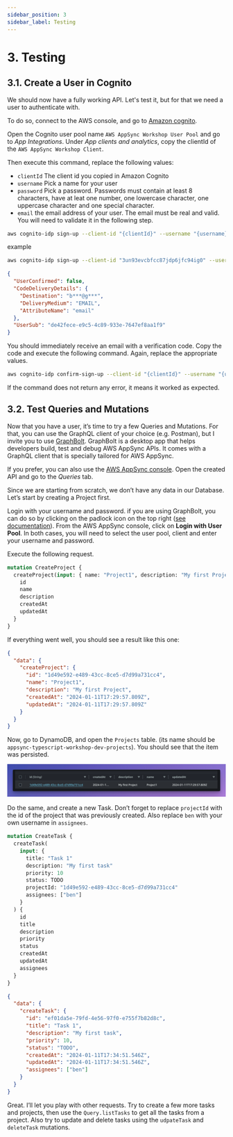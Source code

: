 ```yaml
---
sidebar_position: 3
sidebar_label: Testing
---
```


# 3. Testing

## 3.1. Create a User in Cognito

We should now have a fully working API. Let's test it, but for that we need a user to authenticate with.

To do so, connect to the AWS console, and go to [Amazon cognito](https://us-east-1.console.aws.amazon.com/cognito/v2/idp/user-pools).

Open the Cognito user pool name `AWS AppSync Workshop User Pool` and go to _App Integrations_. Under _App clients and analytics_, copy the clientId of the `AWS AppSync Workshop Client`.

Then execute this command, replace the following values:

- `clientId` The client id you copied in Amazon Cognito
- `username` Pick a name for your user
- `password` Pick a password. Passwords must contain at least 8 characters, have at leat one number, one lowercase character, one uppercase character and one special character.
- `email` the email address of your user. The email must be real and valid. You will need to validate it in the following step.

```bash
aws cognito-idp sign-up --client-id "{clientId}" --username "{username}" --password "{password}" --user-attributes Name=email,Value="{email}"
```

example

```bash
aws cognito-idp sign-up --client-id "3un93evcbfcc87jdp6jfc94ig0" --username "ben" --password "AppSync101!" --user-attributes Name=email,Value="ben@example.com"
```

```json
{
  "UserConfirmed": false,
  "CodeDeliveryDetails": {
    "Destination": "b***@g***",
    "DeliveryMedium": "EMAIL",
    "AttributeName": "email"
  },
  "UserSub": "de42fece-e9c5-4c89-933e-7647ef8aa1f9"
}
```

You should immediately receive an email with a verification code. Copy the code and execute the following command. Again, replace the appropriate values.

```bash
aws cognito-idp confirm-sign-up --client-id "{clientId}" --username "{username}" --confirmation-code {verificationCode}
```

If the command does not return any error, it means it worked as expected.

## 3.2. Test Queries and Mutations

Now that you have a user, it’s time to try a few Queries and Mutations. For that, you can use the GraphQL client of your choice (e.g. Postman), but I invite you to use [GraphBolt](https://graphbolt.dev). GraphBolt is a desktop app that helps developers build, test and debug AWS AppSync APIs. It comes with a GraphQL client that is specially tailored for AWS AppSync.

If you prefer, you can also use the [AWS AppSync console](https://us-east-1.console.aws.amazon.com/appsync/home?region=us-east-1#/apis). Open the created API and go to the _Queries_ tab.

Since we are starting from scratch, we don’t have any data in our Database. Let’s start by creating a Project first.

Login with your username and password. if you are using GraphBolt, you can do so by clicking on the padlock icon on the top right ([see documentation](https://docs.graphbolt.dev/graphql-client/authentication)). From the AWS AppSync console, click on **Login with User Pool**. In both cases, you will need to select the user pool, client and enter your username and password.

Execute the following request.

```graphql
mutation CreateProject {
  createProject(input: { name: "Project1", description: "My first Project" }) {
    id
    name
    description
    createdAt
    updatedAt
  }
}
```

If everything went well, you should see a result like this one:

```json
{
  "data": {
    "createProject": {
      "id": "1d49e592-e489-43cc-8ce5-d7d99a731cc4",
      "name": "Project1",
      "description": "My first Project",
      "createdAt": "2024-01-11T17:29:57.809Z",
      "updatedAt": "2024-01-11T17:29:57.809Z"
    }
  }
}
```

Now, go to DynamoDB, and open the `Projects` table. (its name should be `appsync-typescript-workshop-dev-projects`). You should see that the item was persisted.

![DynamoDB Project Item](./dynamodb-projects-table.png)

Do the same, and create a new Task. Don’t forget to replace `projectId` with the id of the project that was previously created. Also replace `ben` with your own username in `assignees`.

```graphql
mutation CreateTask {
  createTask(
    input: {
      title: "Task 1"
      description: "My first task"
      priority: 10
      status: TODO
      projectId: "1d49e592-e489-43cc-8ce5-d7d99a731cc4"
      assignees: ["ben"]
    }
  ) {
    id
    title
    description
    priority
    status
    createdAt
    updatedAt
    assignees
  }
}
```

```json
{
  "data": {
    "createTask": {
      "id": "ef01da5e-79fd-4e56-97f0-e755f7b82d8c",
      "title": "Task 1",
      "description": "My first task",
      "priority": 10,
      "status": "TODO",
      "createdAt": "2024-01-11T17:34:51.546Z",
      "updatedAt": "2024-01-11T17:34:51.546Z",
      "assignees": ["ben"]
    }
  }
}
```

Great. I’ll let you play with other requests. Try to create a few more tasks and projects, then use the `Query.listTasks` to get all the tasks from a project. Also try to update and delete tasks using the `udpateTask` and `deleteTask` mutations.
